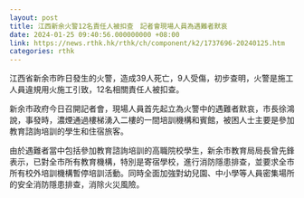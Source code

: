 ```yaml
---
layout: post
title: 江西新余火警12名責任人被扣查　記者會現場人員為遇難者默哀
date: 2024-01-25 09:40:56.000000000 +08:00
link: https://news.rthk.hk/rthk/ch/component/k2/1737696-20240125.htm
categories: rthk
---
```


江西省新余市昨日發生的火警，造成39人死亡，9人受傷，初步查明，火警是施工人員違規用火施工引致，12名相關責任人被扣查。

新余市政府今日召開記者會，現場人員首先起立為火警中的遇難者默哀，市長徐鴻說，事發時，濃煙通過樓梯湧入二樓的一間培訓機構和賓館，被困人士主要是參加教育諮詢培訓的學生和住宿旅客。

由於遇難者當中包括參加教育諮詢培訓的高職院校學生，新余市教育局局長曾先鋒表示，已對全市所有教育機構，特別是寄宿學校，進行消防隱患排查，並要求全市所有校外培訓機構暫停培訓活動。同時全面加強對幼兒園、中小學等人員密集場所的安全消防隱患排查，消除火災風險。
